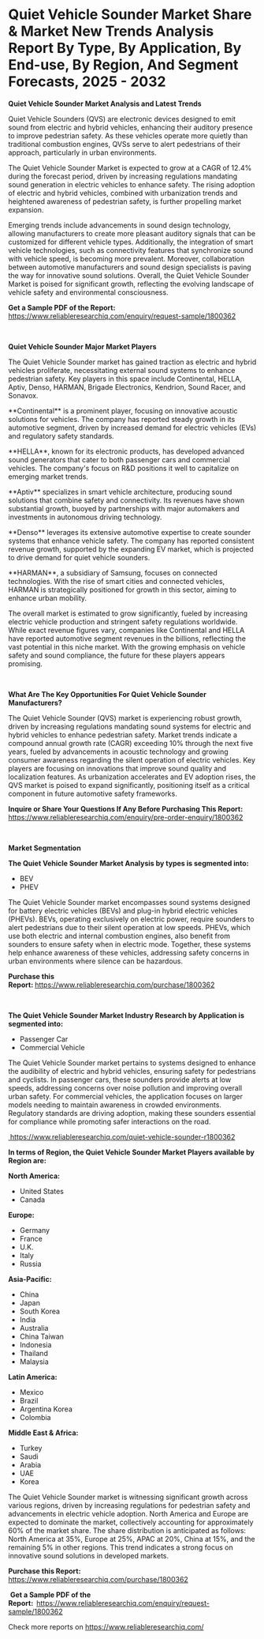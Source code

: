 <p><h1>Quiet Vehicle Sounder Market Share & Market New Trends Analysis Report By Type, By Application, By End-use, By Region, And Segment Forecasts, 2025 - 2032</h1></p><p><strong>Quiet Vehicle Sounder Market Analysis and Latest Trends</strong></p>
<p><p>Quiet Vehicle Sounders (QVS) are electronic devices designed to emit sound from electric and hybrid vehicles, enhancing their auditory presence to improve pedestrian safety. As these vehicles operate more quietly than traditional combustion engines, QVSs serve to alert pedestrians of their approach, particularly in urban environments.</p><p>The Quiet Vehicle Sounder Market is expected to grow at a CAGR of 12.4% during the forecast period, driven by increasing regulations mandating sound generation in electric vehicles to enhance safety. The rising adoption of electric and hybrid vehicles, combined with urbanization trends and heightened awareness of pedestrian safety, is further propelling market expansion. </p><p>Emerging trends include advancements in sound design technology, allowing manufacturers to create more pleasant auditory signals that can be customized for different vehicle types. Additionally, the integration of smart vehicle technologies, such as connectivity features that synchronize sound with vehicle speed, is becoming more prevalent. Moreover, collaboration between automotive manufacturers and sound design specialists is paving the way for innovative sound solutions. Overall, the Quiet Vehicle Sounder Market is poised for significant growth, reflecting the evolving landscape of vehicle safety and environmental consciousness.</p></p>
<p><strong>Get a Sample PDF of the Report:&nbsp;</strong> <a href="https://www.reliableresearchiq.com/enquiry/request-sample/1800362?utm_campaign=2983&utm_medium=2&utm_source=Github&utm_content=ia&utm_term=30032025&utm_id=quiet-vehicle-sounder">https://www.reliableresearchiq.com/enquiry/request-sample/1800362</a></p>
<p>&nbsp;</p>
<p><strong>Quiet Vehicle Sounder Major Market Players</strong></p>
<p><p>The Quiet Vehicle Sounder market has gained traction as electric and hybrid vehicles proliferate, necessitating external sound systems to enhance pedestrian safety. Key players in this space include Continental, HELLA, Aptiv, Denso, HARMAN, Brigade Electronics, Kendrion, Sound Racer, and Sonavox. </p><p>**Continental** is a prominent player, focusing on innovative acoustic solutions for vehicles. The company has reported steady growth in its automotive segment, driven by increased demand for electric vehicles (EVs) and regulatory safety standards. </p><p>**HELLA**, known for its electronic products, has developed advanced sound generators that cater to both passenger cars and commercial vehicles. The company's focus on R&D positions it well to capitalize on emerging market trends.</p><p>**Aptiv** specializes in smart vehicle architecture, producing sound solutions that combine safety and connectivity. Its revenues have shown substantial growth, buoyed by partnerships with major automakers and investments in autonomous driving technology.</p><p>**Denso** leverages its extensive automotive expertise to create sounder systems that enhance vehicle safety. The company has reported consistent revenue growth, supported by the expanding EV market, which is projected to drive demand for quiet vehicle sounders.</p><p>**HARMAN**, a subsidiary of Samsung, focuses on connected technologies. With the rise of smart cities and connected vehicles, HARMAN is strategically positioned for growth in this sector, aiming to enhance urban mobility.</p><p>The overall market is estimated to grow significantly, fueled by increasing electric vehicle production and stringent safety regulations worldwide. While exact revenue figures vary, companies like Continental and HELLA have reported automotive segment revenues in the billions, reflecting the vast potential in this niche market. With the growing emphasis on vehicle safety and sound compliance, the future for these players appears promising.</p></p>
<p>&nbsp;</p>
<p><strong>What Are The Key Opportunities For Quiet Vehicle Sounder Manufacturers?</strong></p>
<p><p>The Quiet Vehicle Sounder (QVS) market is experiencing robust growth, driven by increasing regulations mandating sound systems for electric and hybrid vehicles to enhance pedestrian safety. Market trends indicate a compound annual growth rate (CAGR) exceeding 10% through the next five years, fueled by advancements in acoustic technology and growing consumer awareness regarding the silent operation of electric vehicles. Key players are focusing on innovations that improve sound quality and localization features. As urbanization accelerates and EV adoption rises, the QVS market is poised to expand significantly, positioning itself as a critical component in future automotive safety frameworks.</p></p>
<p><strong>Inquire or Share Your Questions If Any Before Purchasing This Report:</strong> <a href="https://www.reliableresearchiq.com/enquiry/pre-order-enquiry/1800362?utm_campaign=2983&utm_medium=2&utm_source=Github&utm_content=ia&utm_term=30032025&utm_id=quiet-vehicle-sounder">https://www.reliableresearchiq.com/enquiry/pre-order-enquiry/1800362</a></p>
<p>&nbsp;</p>
<p><strong>Market Segmentation</strong></p>
<p><strong>The Quiet Vehicle Sounder Market Analysis by types is segmented into:</strong></p>
<p><ul><li>BEV</li><li>PHEV</li></ul></p>
<p><p>The Quiet Vehicle Sounder market encompasses sound systems designed for battery electric vehicles (BEVs) and plug-in hybrid electric vehicles (PHEVs). BEVs, operating exclusively on electric power, require sounders to alert pedestrians due to their silent operation at low speeds. PHEVs, which use both electric and internal combustion engines, also benefit from sounders to ensure safety when in electric mode. Together, these systems help enhance awareness of these vehicles, addressing safety concerns in urban environments where silence can be hazardous.</p></p>
<p><strong>Purchase this Report:&nbsp;</strong><a href="https://www.reliableresearchiq.com/purchase/1800362?utm_campaign=2983&utm_medium=2&utm_source=Github&utm_content=ia&utm_term=30032025&utm_id=quiet-vehicle-sounder">https://www.reliableresearchiq.com/purchase/1800362</a></p>
<p>&nbsp;</p>
<p><strong>The Quiet Vehicle Sounder Market Industry Research by Application is segmented into:</strong></p>
<p><ul><li>Passenger Car</li><li>Commercial Vehicle</li></ul></p>
<p><p>The Quiet Vehicle Sounder market pertains to systems designed to enhance the audibility of electric and hybrid vehicles, ensuring safety for pedestrians and cyclists. In passenger cars, these sounders provide alerts at low speeds, addressing concerns over noise pollution and improving overall urban safety. For commercial vehicles, the application focuses on larger models needing to maintain awareness in crowded environments. Regulatory standards are driving adoption, making these sounders essential for compliance while promoting safer interactions on the road.</p></p>
<p><a href="https://www.reliableresearchiq.com/quiet-vehicle-sounder-r1800362?utm_campaign=2983&utm_medium=2&utm_source=Github&utm_content=ia&utm_term=30032025&utm_id=quiet-vehicle-sounder">&nbsp;https://www.reliableresearchiq.com/quiet-vehicle-sounder-r1800362</a></p>
<p><strong>In terms of Region, the Quiet Vehicle Sounder Market Players available by Region are:</strong></p>
<p>
    <p> <strong> North America: </strong>
        <ul>
            <li>United States</li>
            <li>Canada</li>
        </ul>
        </p> 
    <p> <strong> Europe: </strong>
        <ul>
            <li>Germany</li>
            <li>France</li>
            <li>U.K.</li>
            <li>Italy</li>
            <li>Russia</li>
        </ul>
        </p> 
    <p> <strong> Asia-Pacific: </strong>
        <ul>
            <li>China</li>
            <li>Japan</li>
            <li>South Korea</li>
            <li>India</li>
            <li>Australia</li>
            <li>China Taiwan</li>
            <li>Indonesia</li>
            <li>Thailand</li>
            <li>Malaysia</li>
        </ul>
        </p> 
    <p> <strong> Latin America: </strong>
        <ul>
            <li>Mexico</li>
            <li>Brazil</li>
            <li>Argentina Korea</li>
            <li>Colombia</li>
        </ul>
        </p> 
    <p> <strong> Middle East & Africa: </strong>
        <ul>
            <li>Turkey</li>
            <li>Saudi</li>
            <li>Arabia</li>
            <li>UAE</li>
            <li>Korea</li>
        </ul>
    </p>
    </p>
<p><p>The Quiet Vehicle Sounder market is witnessing significant growth across various regions, driven by increasing regulations for pedestrian safety and advancements in electric vehicle adoption. North America and Europe are expected to dominate the market, collectively accounting for approximately 60% of the market share. The share distribution is anticipated as follows: North America at 35%, Europe at 25%, APAC at 20%, China at 15%, and the remaining 5% in other regions. This trend indicates a strong focus on innovative sound solutions in developed markets.</p></p>
<p><strong>Purchase this Report: </strong><a href="https://www.reliableresearchiq.com/purchase/1800362?utm_campaign=2983&utm_medium=2&utm_source=Github&utm_content=ia&utm_term=30032025&utm_id=quiet-vehicle-sounder">https://www.reliableresearchiq.com/purchase/1800362</a></p>
<p>&nbsp;<strong>Get a Sample PDF of the Report:&nbsp;&nbsp;</strong><a href="https://www.reliableresearchiq.com/enquiry/request-sample/1800362?utm_campaign=2983&utm_medium=2&utm_source=Github&utm_content=ia&utm_term=30032025&utm_id=quiet-vehicle-sounder">https://www.reliableresearchiq.com/enquiry/request-sample/1800362</a></p>
<p><strong></strong></p>
<p>Check more reports on <a href="https://www.reliableresearchiq.com/?utm_campaign=2983&utm_medium=2&utm_source=Github&utm_content=ia&utm_term=30032025&utm_id=quiet-vehicle-sounder">https://www.reliableresearchiq.com/</a></p>
